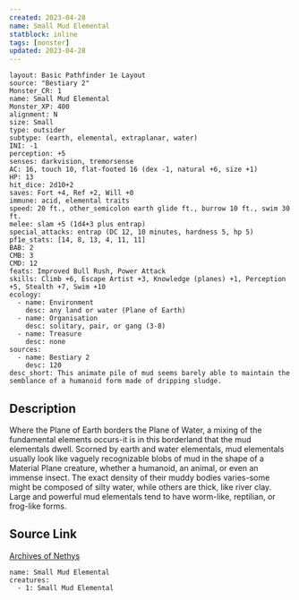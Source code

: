 ```yaml
---
created: 2023-04-28
name: Small Mud Elemental
statblock: inline
tags: [monster]
updated: 2023-04-28
---
```

```statblock
layout: Basic Pathfinder 1e Layout
source: "Bestiary 2"
Monster_CR: 1
name: Small Mud Elemental
Monster_XP: 400
alignment: N
size: Small
type: outsider
subtype: (earth, elemental, extraplanar, water)
INI: -1
perception: +5
senses: darkvision, tremorsense
AC: 16, touch 10, flat-footed 16 (dex -1, natural +6, size +1)
HP: 13
hit_dice: 2d10+2
saves: Fort +4, Ref +2, Will +0
immune: acid, elemental traits
speed: 20 ft., other_semicolon earth glide ft., burrow 10 ft., swim 30 ft.
melee: slam +5 (1d4+3 plus entrap)
special_attacks: entrap (DC 12, 10 minutes, hardness 5, hp 5)
pf1e_stats: [14, 8, 13, 4, 11, 11]
BAB: 2
CMB: 3
CMD: 12
feats: Improved Bull Rush, Power Attack
skills: Climb +6, Escape Artist +3, Knowledge (planes) +1, Perception +5, Stealth +7, Swim +10
ecology:
  - name: Environment
    desc: any land or water (Plane of Earth)
  - name: Organisation
    desc: solitary, pair, or gang (3-8)
  - name: Treasure
    desc: none
sources:
  - name: Bestiary 2
    desc: 120
desc_short: This animate pile of mud seems barely able to maintain the semblance of a humanoid form made of dripping sludge.
```
## Description
Where the Plane of Earth borders the Plane of Water, a mixing of the fundamental elements occurs-it is in this borderland that the mud elementals dwell. Scorned by earth and water elementals, mud elementals usually look like vaguely recognizable blobs of mud in the shape of a Material Plane creature, whether a humanoid, an animal, or even an immense insect. The exact density of their muddy bodies varies-some might be composed of silty water, while others are thick, like river clay. Large and powerful mud elementals tend to have worm-like, reptilian, or frog-like forms.
## Source Link
[Archives of Nethys](https://aonprd.com/MonsterDisplay.aspx?ItemName=Small%20Mud%20Elemental)
```encounter-table
name: Small Mud Elemental
creatures:
  - 1: Small Mud Elemental
```
